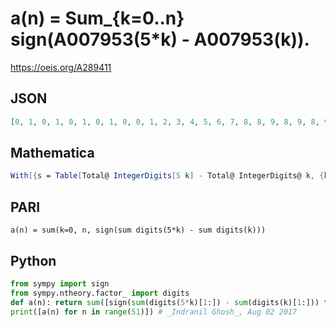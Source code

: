 # a\(n\) \= Sum\_\{k\=0\.\.n\} sign\(A007953\(5\*k\) \- A007953\(k\)\)\.
https://oeis.org/A289411
## JSON
```JSON
[0, 1, 0, 1, 0, 1, 0, 1, 0, 0, 1, 2, 3, 4, 5, 6, 7, 8, 8, 9, 8, 9, 8, 9, 8, 9, 8, 8, 7, 6, 7, 8, 9, 10, 11, 12, 12, 13, 12, 13, 12, 13, 12, 13, 12, 12, 11, 10, 9, 8, 9, 10, 11, 12, 12, 13, 12, 13, 12, 13, 12, 13, 12, 12, 11, 10, 9, 8, 7, 6, 7, 8, 8, 9, 8, 9, 8]
```
## Mathematica
```Mathematica
With[{s = Table[Total@ IntegerDigits[5 k] - Total@ IntegerDigits@ k, {k, 0, 76}]}, Table[Total@ Map[Sign, Take[s, n]], {n, Length@ s}]] (* _Michael De Vlieger_, Jul 20 2017 *)
```
## PARI
```PARI
a(n) = sum(k=0, n, sign(sum digits(5*k) - sum digits(k)))
```
## Python
```Python
from sympy import sign
from sympy.ntheory.factor_ import digits
def a(n): return sum([sign(sum(digits(5*k)[1:]) - sum(digits(k)[1:])) for k in range(n + 1)])
print([a(n) for n in range(51)]) # _Indranil Ghosh_, Aug 02 2017
```
